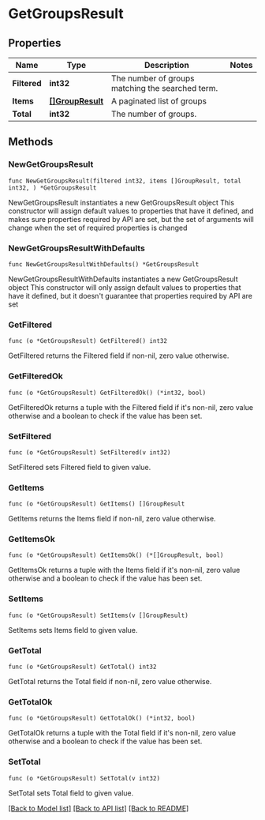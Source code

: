 # GetGroupsResult

## Properties

Name | Type | Description | Notes
------------ | ------------- | ------------- | -------------
**Filtered** | **int32** | The number of groups matching the searched term. |
**Items** | [**[]GroupResult**](GroupResult.md) | A paginated list of groups |
**Total** | **int32** | The number of groups. |

## Methods

### NewGetGroupsResult

`func NewGetGroupsResult(filtered int32, items []GroupResult, total int32, ) *GetGroupsResult`

NewGetGroupsResult instantiates a new GetGroupsResult object
This constructor will assign default values to properties that have it defined,
and makes sure properties required by API are set, but the set of arguments
will change when the set of required properties is changed

### NewGetGroupsResultWithDefaults

`func NewGetGroupsResultWithDefaults() *GetGroupsResult`

NewGetGroupsResultWithDefaults instantiates a new GetGroupsResult object
This constructor will only assign default values to properties that have it defined,
but it doesn't guarantee that properties required by API are set

### GetFiltered

`func (o *GetGroupsResult) GetFiltered() int32`

GetFiltered returns the Filtered field if non-nil, zero value otherwise.

### GetFilteredOk

`func (o *GetGroupsResult) GetFilteredOk() (*int32, bool)`

GetFilteredOk returns a tuple with the Filtered field if it's non-nil, zero value otherwise
and a boolean to check if the value has been set.

### SetFiltered

`func (o *GetGroupsResult) SetFiltered(v int32)`

SetFiltered sets Filtered field to given value.

### GetItems

`func (o *GetGroupsResult) GetItems() []GroupResult`

GetItems returns the Items field if non-nil, zero value otherwise.

### GetItemsOk

`func (o *GetGroupsResult) GetItemsOk() (*[]GroupResult, bool)`

GetItemsOk returns a tuple with the Items field if it's non-nil, zero value otherwise
and a boolean to check if the value has been set.

### SetItems

`func (o *GetGroupsResult) SetItems(v []GroupResult)`

SetItems sets Items field to given value.

### GetTotal

`func (o *GetGroupsResult) GetTotal() int32`

GetTotal returns the Total field if non-nil, zero value otherwise.

### GetTotalOk

`func (o *GetGroupsResult) GetTotalOk() (*int32, bool)`

GetTotalOk returns a tuple with the Total field if it's non-nil, zero value otherwise
and a boolean to check if the value has been set.

### SetTotal

`func (o *GetGroupsResult) SetTotal(v int32)`

SetTotal sets Total field to given value.

[[Back to Model list]](../README.md#documentation-for-models) [[Back to API list]](../README.md#documentation-for-api-endpoints) [[Back to README]](../README.md)
